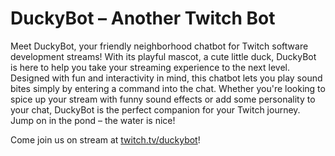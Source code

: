 # DuckyBot – Another Twitch Bot

Meet DuckyBot, your friendly neighborhood chatbot for Twitch software development streams! With its playful mascot, a cute little duck, DuckyBot is here to help you take your streaming experience to the next level. Designed with fun and interactivity in mind, this chatbot lets you play sound bites simply by entering a command into the chat. Whether you're looking to spice up your stream with funny sound effects or add some personality to your chat, DuckyBot is the perfect companion for your Twitch journey. Jump on in the pond – the water is nice!

Come join us on stream at [twitch.tv/duckybot](https://twitch.tv/duckybot)!
